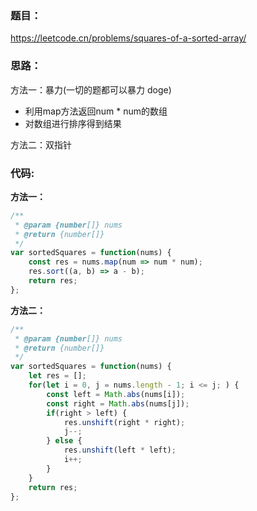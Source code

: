 ### **题目：**
https://leetcode.cn/problems/squares-of-a-sorted-array/


### **思路：** 
方法一：暴力(一切的题都可以暴力 doge)
* 利用map方法返回num * num的数组 
* 对数组进行排序得到结果
  
方法二：双指针

### **代码:**
**方法一：**
```js
/**
 * @param {number[]} nums
 * @return {number[]}
 */
var sortedSquares = function(nums) {
    const res = nums.map(num => num * num);
    res.sort((a, b) => a - b);
    return res;
};
```

**方法二：**
```js
/**
 * @param {number[]} nums
 * @return {number[]}
 */
var sortedSquares = function(nums) {
    let res = [];
    for(let i = 0, j = nums.length - 1; i <= j; ) {
        const left = Math.abs(nums[i]);
        const right = Math.abs(nums[j]);
        if(right > left) {
            res.unshift(right * right);
            j--;
        } else {
            res.unshift(left * left);
            i++;
        }
    }
    return res;
};
```